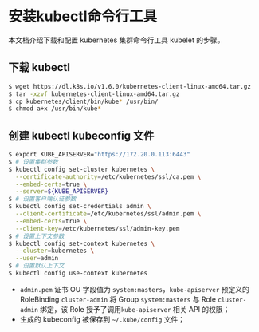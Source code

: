 # 安装kubectl命令行工具

本文档介绍下载和配置 kubernetes 集群命令行工具 kubelet 的步骤。

## 下载 kubectl

``` bash
$ wget https://dl.k8s.io/v1.6.0/kubernetes-client-linux-amd64.tar.gz
$ tar -xzvf kubernetes-client-linux-amd64.tar.gz
$ cp kubernetes/client/bin/kube* /usr/bin/
$ chmod a+x /usr/bin/kube*
```

## 创建 kubectl kubeconfig 文件

``` bash
$ export KUBE_APISERVER="https://172.20.0.113:6443"
$ # 设置集群参数
$ kubectl config set-cluster kubernetes \
  --certificate-authority=/etc/kubernetes/ssl/ca.pem \
  --embed-certs=true \
  --server=${KUBE_APISERVER}
$ # 设置客户端认证参数
$ kubectl config set-credentials admin \
  --client-certificate=/etc/kubernetes/ssl/admin.pem \
  --embed-certs=true \
  --client-key=/etc/kubernetes/ssl/admin-key.pem
$ # 设置上下文参数
$ kubectl config set-context kubernetes \
  --cluster=kubernetes \
  --user=admin
$ # 设置默认上下文
$ kubectl config use-context kubernetes
```

+ `admin.pem` 证书 OU 字段值为 `system:masters`，`kube-apiserver` 预定义的 RoleBinding `cluster-admin` 将 Group `system:masters` 与 Role `cluster-admin` 绑定，该 Role 授予了调用`kube-apiserver` 相关 API 的权限；
+ 生成的 kubeconfig 被保存到 `~/.kube/config` 文件；